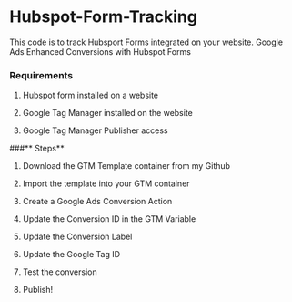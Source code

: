 # Hubspot-Form-Tracking
This code is to track Hubsport Forms integrated on your website.
Google Ads Enhanced Conversions with Hubspot Forms

### **Requirements**

1. Hubspot form installed on a website

2. Google Tag Manager installed on the website

3. Google Tag Manager Publisher access

###** Steps**

1. Download the GTM Template container from my Github

2. Import the template into your GTM container

3. Create a Google Ads Conversion Action

4. Update the Conversion ID in the GTM Variable

5. Update the Conversion Label

6. Update the Google Tag ID

7. Test the conversion

8. Publish!
